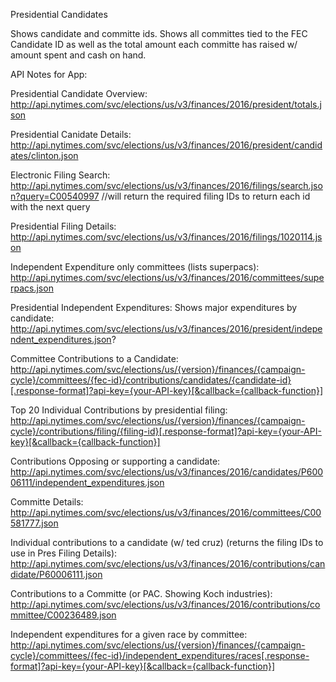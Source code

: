 Presidential Candidates

Shows candidate and committe ids. Shows all committes tied to the FEC Candidate ID as well as the total amount each committe has raised w/ amount spent and cash on hand.

API Notes for App:

Presidential Candidate Overview:
http://api.nytimes.com/svc/elections/us/v3/finances/2016/president/totals.json

Presidential Canidate Details:
http://api.nytimes.com/svc/elections/us/v3/finances/2016/president/candidates/clinton.json

Electronic Filing Search:
http://api.nytimes.com/svc/elections/us/v3/finances/2016/filings/search.json?query=C00540997
//will return the required filing IDs to return each id with the next query

Presidential Filing Details:
http://api.nytimes.com/svc/elections/us/v3/finances/2016/filings/1020114.json


Independent Expenditure only committees (lists superpacs):
http://api.nytimes.com/svc/elections/us/v3/finances/2016/committees/superpacs.json

Presidential Independent Expenditures: Shows major expenditures by candidate:
http://api.nytimes.com/svc/elections/us/v3/finances/2016/president/independent_expenditures.json?

Committee Contributions to a Candidate:
http://api.nytimes.com/svc/elections/us/{version}/finances/{campaign-cycle}/committees/{fec-id}/contributions/candidates/{candidate-id}[.response-format]?api-key={your-API-key}[&callback={callback-function}]

Top 20 Individual Contributions by presidential filing:
http://api.nytimes.com/svc/elections/us/{version}/finances/{campaign-cycle}/contributions/filing/{filing-id}[.response-format]?api-key={your-API-key}[&callback={callback-function}]

Contributions Opposing or supporting a candidate:
http://api.nytimes.com/svc/elections/us/v3/finances/2016/candidates/P60006111/independent_expenditures.json

Committe Details:
http://api.nytimes.com/svc/elections/us/v3/finances/2016/committees/C00581777.json

Individual contributions to a candidate (w/ ted cruz) (returns the filing IDs to use in Pres Filing Details):
http://api.nytimes.com/svc/elections/us/v3/finances/2016/contributions/candidate/P60006111.json

Contributions to a Committe (or PAC. Showing Koch industries):
http://api.nytimes.com/svc/elections/us/v3/finances/2016/contributions/committee/C00236489.json

Independent expenditures for a given race by committee:
http://api.nytimes.com/svc/elections/us/{version}/finances/{campaign-cycle}/committees/{fec-id}/independent_expenditures/races[.response-format]?api-key={your-API-key}[&callback={callback-function}]
